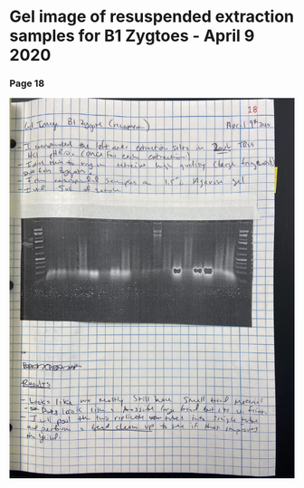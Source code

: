 # Gel image of resuspended extraction samples for B1 Zygtoes - April 9 2020

### Page 18

![](https://github.com/epigeneticstoocean/2018OAExp_larvae/blob/master/figures/pg18_2020Apr09_LabNotebook.jpg)
